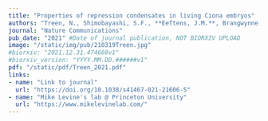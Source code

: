 ```yaml
---
title: "Properties of repression condensates in living Ciona embryos"
authors: "Treen, N., Shimobayashi, S.F., **Eeftens, J.M.**, Brangwynne, C.P., Levine, M."
journal: "Nature Communications"
pub_date: "2021" #Date of journal publication, NOT BIORXIV UPLOAD
image: "/static/img/pub/210319Treen.jpg"
#biorxiv: "2021.12.31.474660v1"
#biorxiv_version: "YYYY.MM.DD.######v1"
pdf: "/static/pdf/Treen_2021.pdf"
links:
- name: "Link to journal"
  url: "https://doi.org/10.1038/s41467-021-21606-5"
- name: "Mike Levine's lab @ Princeton University"
  url: "https://www.mikelevinelab.com/"
---
```

